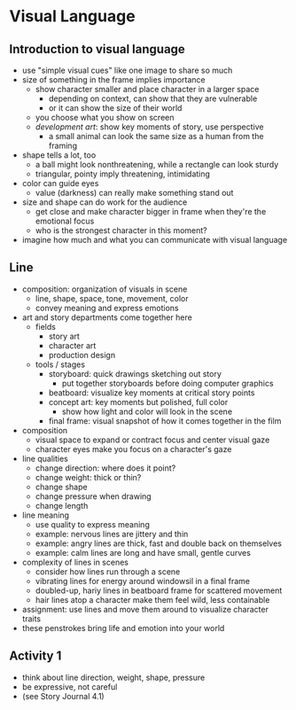 # Visual Language

## Introduction to visual language
- use "simple visual cues" like one image to share so much
- size of something in the frame implies importance
  - show character smaller and place character in a larger space
    - depending on context, can show that they are vulnerable
    - or it can show the size of their world
  - you choose what you show on screen
  - _development art_: show key moments of story, use perspective
    - a small animal can look the same size as a human from the framing
- shape tells a lot, too
  - a ball might look nonthreatening, while a rectangle can look sturdy
  - triangular, pointy imply threatening, intimidating
- color can guide eyes
  - value (darkness) can really make something stand out
- size and shape can do work for the audience
  - get close and make character bigger in frame when they're the emotional focus
  - who is the strongest character in this moment?
- imagine how much and what you can communicate with visual language

## Line
- composition: organization of visuals in scene
  - line, shape, space, tone, movement, color
  - convey meaning and express emotions
- art and story departments come together here
  - fields
    - story art
    - character art
    - production design
  - tools / stages
    - storyboard: quick drawings sketching out story
      - put together storyboards before doing computer graphics
    - beatboard: visualize key moments at critical story points
    - concept art: key moments but polished, full color
      - show how light and color will look in the scene
    - final frame: visual snapshot of how it comes together in the film
- composition
  - visual space to expand or contract focus and center visual gaze
  - character eyes make you focus on a character's gaze
- line qualities
  - change direction: where does it point?
  - change weight: thick or thin?
  - change shape
  - change pressure when drawing
  - change length
- line meaning
  - use quality to express meaning
  - example: nervous lines are jittery and thin
  - example: angry lines are thick, fast and double back on themselves
  - example: calm lines are long and have small, gentle curves
- complexity of lines in scenes
  - consider how lines run through a scene
  - vibrating lines for energy around windowsil in a final frame
  - doubled-up, hariy lines in beatboard frame for scattered movement
  - hair lines atop a character make them feel wild, less containable
- assignment: use lines and move them around to visualize character traits
- these penstrokes bring life and emotion into your world

## Activity 1
- think about line direction, weight, shape, pressure
- be expressive, not careful
- (see Story Journal 4.1)
